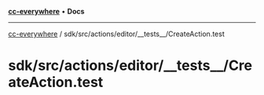 [**cc-everywhere**](../../../../../index.md) • **Docs**

***

[cc-everywhere](../../../../../index.md) / sdk/src/actions/editor/\_\_tests\_\_/CreateAction.test

# sdk/src/actions/editor/\_\_tests\_\_/CreateAction.test
